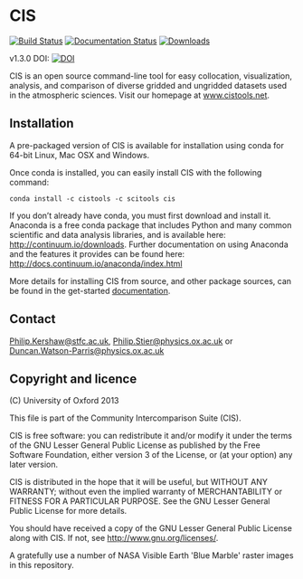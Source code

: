 CIS
===

[![Build Status](https://travis-ci.org/cedadev/cis.svg?branch=master)](https://travis-ci.org/cedadev/cis)
[![Documentation Status](https://readthedocs.org/projects/cis/badge/?version=latest)](https://readthedocs.org/projects/cis/?badge=latest)
[![Downloads](https://anaconda.org/cistools/cis/badges/downloads.svg)](https://anaconda.org/CISTools/cis/files)

v1.3.0 DOI: [![DOI](https://zenodo.org/badge/doi/10.5281/zenodo.35121.svg)](https://zenodo.org/record/35121)

CIS is an open source command-line tool for easy collocation, visualization, analysis, and comparison of
diverse gridded and ungridded datasets used in the atmospheric sciences. Visit our homepage at www.cistools.net.


Installation
------------

A pre-packaged version of CIS is available for installation using conda for 64-bit Linux, Mac OSX and Windows.

Once conda is installed, you can easily install CIS with the following command:

    conda install -c cistools -c scitools cis

If you don’t already have conda, you must first download and install it.
Anaconda is a free conda package that includes Python and many common scientific and data analysis libraries, and is available here: http://continuum.io/downloads.
Further documentation on using Anaconda and the features it provides can be found here: http://docs.continuum.io/anaconda/index.html

More details for installing CIS from source, and other package sources, can be found in the get-started [documentation](http://cistools.net/get-started#installation).


Contact
-------

Philip.Kershaw@stfc.ac.uk, Philip.Stier@physics.ox.ac.uk or Duncan.Watson-Parris@physics.ox.ac.uk


Copyright and licence
---------------------

(C) University of Oxford 2013

This file is part of the Community Intercomparison Suite (CIS).

CIS is free software: you can redistribute it and/or modify it under
the terms of the GNU Lesser General Public License as published by the
Free Software Foundation, either version 3 of the License, or
(at your option) any later version.

CIS is distributed in the hope that it will be useful,
but WITHOUT ANY WARRANTY; without even the implied warranty of
MERCHANTABILITY or FITNESS FOR A PARTICULAR PURPOSE.  See the
GNU Lesser General Public License for more details.

You should have received a copy of the GNU Lesser General Public License
along with CIS.  If not, see <http://www.gnu.org/licenses/>.

A gratefully use a number of NASA Visible Earth 'Blue Marble' raster 
images in this repository.
